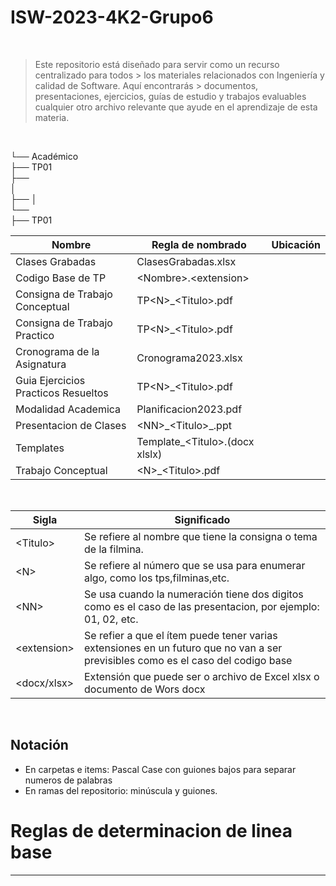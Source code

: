 # ISW-2023-4K2-Grupo6

<br>

> Este repositorio está diseñado para servir como un recurso centralizado para todos > los materiales relacionados con Ingeniería y calidad de Software. Aquí encontrarás > documentos, presentaciones, ejercicios, guías de estudio y trabajos evaluables
> cualquier otro archivo relevante que ayude en el aprendizaje de esta materia.

<br>

└──  Académico  
    ├── TP01  
├──  
│  
├── 
│  
└──   
    ├── TP01  



| Nombre | Regla de nombrado | Ubicación | 
| ------ | ----------------- | --------- |
| Clases Grabadas | ClasesGrabadas.xlsx | |
| Codigo Base de TP | \<Nombre\>.\<extension\> | |
| Consigna de Trabajo Conceptual | TP\<N\>\_\<Titulo\>.pdf | |
| Consigna de Trabajo Practico | TP\<N\>\_\<Titulo\>.pdf | |
| Cronograma de la Asignatura | Cronograma2023.xlsx |  |
| Guia Ejercicios Practicos Resueltos | TP\<N\>\_\<Titulo\>.pdf| | |
| Modalidad Academica | Planificacion2023.pdf | |  
| Presentacion de Clases | \<NN\>\_\<Titulo\>_.ppt| |  
| Templates | Template_\<Titulo\>.(docx xlslx)| |
| Trabajo Conceptual |\<N\>\_\<Titulo\>.pdf | |   

<br>

| Sigla | Significado |
| ----- | ----------- |
| \<Titulo\> | Se refiere al nombre que tiene la consigna o tema de la filmina. |
| \<N\>| Se refiere al número que se usa para enumerar algo, como los tps,filminas,etc.|
| \<NN\> | Se usa cuando la numeración tiene dos digitos como es el caso de las presentacion, por ejemplo: 01, 02, etc. |
| \<extension\> | Se refier a que el ítem puede tener varias extensiones en un futuro que no van a ser previsibles como es el caso del codigo base |
| \<docx/xlsx\> | Extensión que puede ser o archivo de Excel xlsx o documento de Wors docx |

<br>

## Notación

* En carpetas e items: Pascal Case con guiones bajos para separar numeros de palabras
* En ramas del repositorio: minúscula y guiones.

# Reglas  de determinacion de linea base
---
